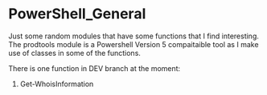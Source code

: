 # PowerShell_General

Just some random modules that have some functions that I find interesting. The prodtools module is a Powershell Version 5 compaitaible  tool as I make use of classes in some of the functions.

There is one function in DEV branch at the moment:

1. Get-WhoisInformation 